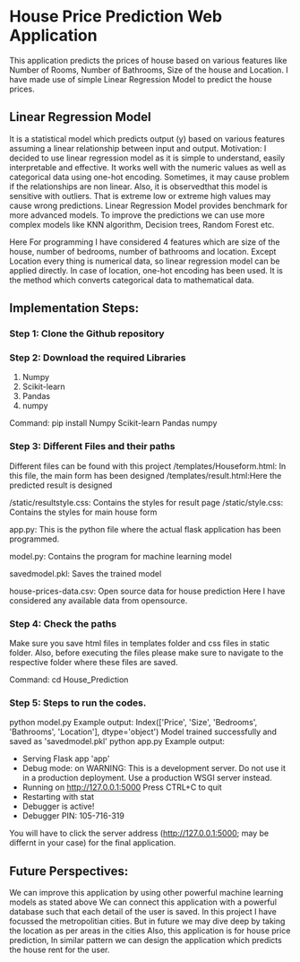 # House Price Prediction Web Application

This application predicts the prices of house based on various features like Number of Rooms, Number of Bathrooms, Size of the house and Location.
I have made use of simple Linear Regression Model to predict the house prices.

## Linear Regression Model
It is a statistical model which predicts output (y) based on various features assuming a linear relationship between input and output.
Motivation: I decided to use linear regression model as it is simple to understand, easily interpretable and effective.
It works well with the numeric values as well as categorical data using one-hot encoding.
Sometimes, it may cause problem if the relationships are non linear. Also, it is observedthat this model is sensitive with outliers. That is extreme low or extreme high values may cause wrong predictions.
Linear Regression Model provides benchmark for more advanced models.
To improve the predictions we can use more complex models like KNN algorithm, Decision trees, Random Forest etc.

Here For programming I have considered 4 features which are size of the house, number of bedrooms, number of bathrooms and location.
Except Location every thing is numerical data, so linear regression model can be applied directly. In case of location, one-hot encoding has been used. It is the method which converts categorical data to mathematical data.

## Implementation Steps:

### Step 1: Clone the Github repository

### Step 2: Download the required Libraries
1. Numpy
2. Scikit-learn
3. Pandas
4. numpy

Command:
pip install Numpy Scikit-learn Pandas numpy

### Step 3: Different Files and their paths

Different files can be found with this project
/templates/Houseform.html: In this file, the main form has been designed
/templates/result.html:Here the predicted result is designed

/static/resultstyle.css: Contains the styles for result page
/static/style.css: Contains the styles for main house form

app.py: This is the python file where the actual flask application has been programmed.

model.py: Contains the program for machine learning model

savedmodel.pkl: Saves the trained model

house-prices-data.csv: Open source data for house prediction
Here I have considered any available data from opensource.

### Step 4: Check the paths
Make sure you save html files in templates folder and css files in static folder.
Also, before executing the files please make sure to navigate to the respective folder where these files are saved.

Command: cd House_Prediction

### Step 5: Steps to run the codes.
python model.py
Example output:
Index(['Price', 'Size', 'Bedrooms', 'Bathrooms', 'Location'], dtype='object')
Model trained successfully and saved as 'savedmodel.pkl'
python app.py
Example output: 
 * Serving Flask app 'app'
 * Debug mode: on
WARNING: This is a development server. Do not use it in a production deployment. Use a production WSGI server instead.
 * Running on http://127.0.0.1:5000
Press CTRL+C to quit
 * Restarting with stat
 * Debugger is active!
 * Debugger PIN: 105-716-319

You will have to click the server address (http://127.0.0.1:5000; may be differnt in your case) for the final application.

## Future Perspectives:
We can improve this application by using other powerful machine learning models as stated above
We can connect this application with a powerful database such that each detail of the user is saved.
In this project I have focussed the metropolitian cities. But in future we may dive deep by taking the location as per areas in the cities
Also, this application is for house price prediction, In similar pattern we can design the application which predicts the house rent for the user.



